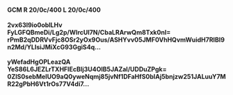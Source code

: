 #### GCM R 20/0c/400 L 20/0c/400
**2vx63l9io0oblLHv**<br/>**FyLGFQBmeDi/Lg2p/WIrcUl7N/CbaLRArwQm8Txk0nI=**<br/>**rPmB2qDDRVvFjc8OSr2yOx9Ous/ASHYvv05JMF0VhHQvmWuidH7RIBI9n2Md/YLIsiJMiXcG93GgiS4q...**<br/><br/>
**yWefadHgOPLeazQA**<br/>**YeS86L6JEZLrTXHFIEcBIj3U4OlB5JAZal/UDDuZPgk=**<br/>**0ZlS0sebMeIUO9aQ0yweNqmj85jvNf1DFaHfS0bIAj5bnjzw251JALuuY7MR22gPbH6Vt1rOs77V4di7...**